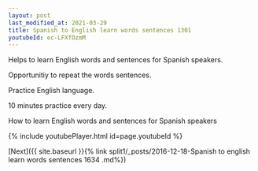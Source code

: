 ```yaml
---
layout: post
last_modified_at: 2021-03-29
title: Spanish to English learn words sentences 1301 
youtubeId: ec-LFXfOzmM
---
```

 
 
Helps to learn English words and sentences for Spanish speakers.

Opportunitiy to repeat the words sentences. 

Practice English language. 
 
10 minutes practice every day. 
 
How to learn English words and sentences for Spanish speakers 
 
{% include youtubePlayer.html id=page.youtubeId %}
 
 
[Next]({{ site.baseurl }}{% link  split1/_posts/2016-12-18-Spanish to english learn words sentences 1634 .md%})
 
